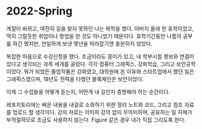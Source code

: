 # 2022-Spring
계절이 바뀌고, 여전히 길을 찾지 못하던 나는 복학을 했다. 아버지 몰래 한 휴학이었고, 딱히 그럴듯한 취업이나 창업을 한 것도 아니었기 때문이다. 휴학기간동안 나름의 공부를 하긴 했지만, 안일하게 보낸 몇년을 따라잡기엔 충분하지 않았다.

복잡한 마음으로 수강신청을 했다. 조금이라도 흥미가 있고, 내 학부시절 행보와 연결이 있다고 생각되는 과목 세개를 골랐다. 각각 컴퓨터 그래픽스, 강화학습, 그리고 보안공학이었다. 뭐가 되었든 졸업작품은 강화였고, 대학원에 온 이유와 스타트업에서 했던 일은 그래픽스였으며, 18년도 전력을 다했던 블록체인은 보안이었다.

이제 그 수업들을 어떻게 듣는지, 어떤게 내 길인지 증명해야 하는 순간이다.

레포지토리에는 배운 내용을 내걸로 소화하기 위한 정리 노트와 코드, 그리고 참조 자료를 업로드 할 생각이다. 강의 자료는 어차피 강의 없이 무의미하며, 공유하는 일 자체가 부적절하므로 조금도 사용하지 않는다. Figure 같은 경우 내가 직접 그리도록 한다.
